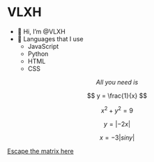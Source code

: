 <h1><strong>VLXH</strong></h1>


- 👋 Hi, I’m @VLXH
- 🎸 Languages that I use
  - JavaScript
  - Python
  - HTML
  - CSS


<div align="center"><em>All you need is</em></div>

$$
y = \frac{1}{x}
$$

$$
x^2 + y^2 = 9
$$

$$
y = |-2x|
$$

$$
x = -3|sin y|
$$

<a href="www.github.com/VLXH">Escape the matrix here</a>
<!---
VLXH/VLXH is a ✨ special ✨ repository because its `README.md` (this file) appears on your GitHub profile.
You can click the Preview link to take a look at your changes.
--->
